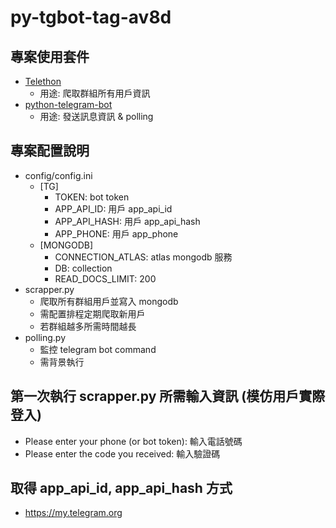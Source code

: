 # py-tgbot-tag-av8d

## 專案使用套件
+ [Telethon](https://github.com/LonamiWebs/Telethon)
   - 用途: 爬取群組所有用戶資訊
+ [python-telegram-bot](https://github.com/python-telegram-bot/python-telegram-bot)
   - 用途: 發送訊息資訊 & polling

## 專案配置說明
+ config/config.ini
   - [TG]
      - TOKEN: bot token
      - APP_API_ID: 用戶 app_api_id
      - APP_API_HASH: 用戶 app_api_hash
      - APP_PHONE: 用戶 app_phone
   - [MONGODB]
      - CONNECTION_ATLAS: atlas mongodb 服務
      - DB: collection
      - READ_DOCS_LIMIT: 200
+ scrapper.py
   - 爬取所有群組用戶並寫入 mongodb
   - 需配置排程定期爬取新用戶
   - 若群組越多所需時間越長
+ polling.py
   - 監控 telegram bot command
   - 需背景執行

## 第一次執行 scrapper.py 所需輸入資訊 (模仿用戶實際登入)
+ Please enter your phone (or bot token): 輸入電話號碼
+ Please enter the code you received: 輸入驗證碼

## 取得 app_api_id, app_api_hash 方式
+ https://my.telegram.org